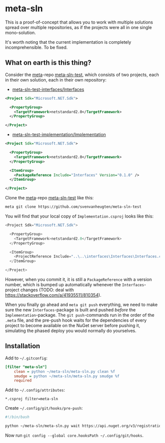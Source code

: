 meta-sln
========

This is a proof-of-concept that allows you to work with multiple solutions spread over multiple repositories, as if the projects were all in one single mono-solution.

It's worth noting that the current implementation is completely incomprehensible. To be fixed.

What on earth is this thing?
----------------------------
Consider the [meta](https://github.com/mateodelnorte/meta)-repo [meta-sln-test](https://github.com/svenvanheugten/meta-sln-test), which consists of two projects, each in their own solution, each in their own repository:

- [meta-sln-test-interfaces/Interfaces](https://github.com/svenvanheugten/meta-sln-test-interfaces/blob/master/Interfaces/Interfaces.csproj)

```xml
<Project Sdk="Microsoft.NET.Sdk">

  <PropertyGroup>
    <TargetFramework>netstandard2.0</TargetFramework>
  </PropertyGroup>

</Project>
```

- [meta-sln-test-implementation/Implementation](https://github.com/svenvanheugten/meta-sln-test-implementation/blob/master/Implementation/Implementation.csproj)

```xml
<Project Sdk="Microsoft.NET.Sdk">

  <PropertyGroup>
    <TargetFramework>netstandard2.0</TargetFramework>
  </PropertyGroup>

  <ItemGroup>
    <PackageReference Include="Interfaces" Version="0.1.0" />
  </ItemGroup>

</Project>
```

Clone the [meta](https://github.com/mateodelnorte/meta)-repo [meta-sln-test](https://github.com/svenvanheugten/meta-sln-test) like this:

```bash
meta git clone https://github.com/svenvanheugten/meta-sln-test
```

You will find that your local copy of `Implementation.csproj` looks like this:

```cs
<Project Sdk="Microsoft.NET.Sdk">

  <PropertyGroup>
    <TargetFramework>netstandard2.0</TargetFramework>
  </PropertyGroup>

  <ItemGroup>
    <ProjectReference Include="..\..\interfaces\Interfaces\Interfaces.csproj" />
  </ItemGroup>

</Project>
```

However, when you commit it, it is still a `PackageReference` with a version number, which is bumped up automatically whenever the `Interfaces`-project changes (TODO: deal with https://stackoverflow.com/a/41935511/810354).

When you finally go ahead and `meta git push` everything, we need to make sure the new `Interfaces`-package is built and pushed _before_ the `Implementation`-package. The `git push`-commands run in the order of the `.meta` file, and the pre-push hook waits for the dependencies of every project to become available on the NuGet server before pushing it, simulating the phased deploy you would normally do yourselves.


Installation
------------
Add to `~/.gitconfig`:

```ini
[filter "meta-sln"]
    clean = python ~/meta-sln/meta-sln.py clean %f
    smudge = python ~/meta-sln/meta-sln.py smudge %f
    required
```

Add to `~/.config/attributes`:

```
*.csproj filter=meta-sln
```

Create `~/.config/git/hooks/pre-push`:

```bash
#!/bin/bash

python ~/meta-sln/meta-sln.py wait https://api.nuget.org/v3/registration3
```

Now run `git config --global core.hooksPath ~/.config/git/hooks`.
